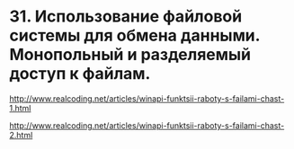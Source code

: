 # 31. Использование файловой системы для обмена данными. Монопольный и разделяемый доступ к файлам.

http://www.realcoding.net/articles/winapi-funktsii-raboty-s-failami-chast-1.html

http://www.realcoding.net/articles/winapi-funktsii-raboty-s-failami-chast-2.html